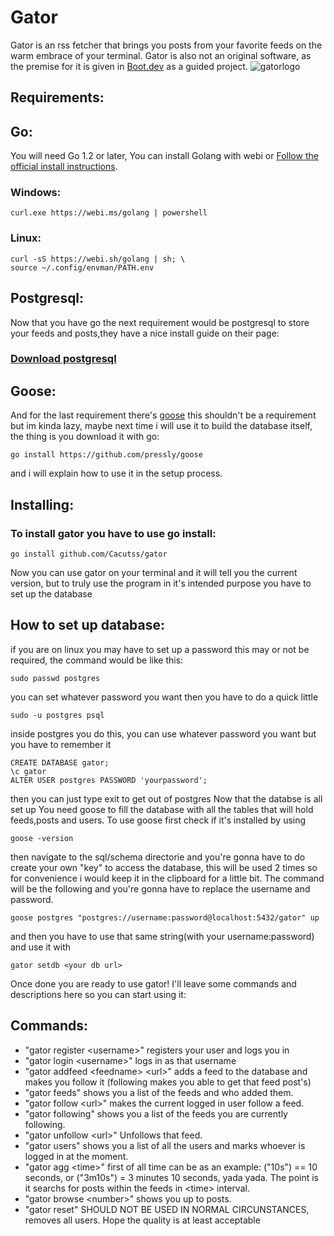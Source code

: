 # Gator<br>
Gator is an rss fetcher that brings you posts from your favorite feeds on the warm embrace of your terminal.
Gator is also not an original software, as the premise for it is given in [Boot.dev](https://www.boot.dev) as a guided project.
![gatorlogo](https://github.com/user-attachments/assets/e6ca413d-d33f-41bd-bf3b-7f83a9bbc835)
## Requirements:
## Go:
You will need Go 1.2 or later, You can install Golang with webi or [Follow the official install instructions](https://go.dev/doc/install).
### Windows:
```
curl.exe https://webi.ms/golang | powershell
```
### Linux:
```
curl -sS https://webi.sh/golang | sh; \
source ~/.config/envman/PATH.env
```
## Postgresql:
Now that you have go the next requirement would be postgresql to store your feeds and posts,they have a nice install guide on their page:
### [Download postgresql](https://www.postgresql.org/download/linux/ubuntu/)
## Goose:
And for the last requirement there's [goose](https://github.com/pressly/goose) this shouldn't be a requirement but im kinda lazy, maybe next time i will use it to build the database itself, the thing is you download it with go:
```
go install https://github.com/pressly/goose
```
and i will explain how to use it in the setup process.
## Installing:
### To install gator you have to use go install:
```
go install github.com/Cacutss/gator
```
Now you can use gator on your terminal and it will tell you the current version, but to truly use the program in it's intended purpose you have to set up the database
## How to set up database:
if you are on linux you may have to set up a password this may or not be required, the command would be like this:
```
sudo passwd postgres
```
you can set whatever password you want
then you have to do a quick little 
```
sudo -u postgres psql
```
inside postgres you do this, you can use whatever password you want but you have to remember it
```
CREATE DATABASE gator;
\c gator
ALTER USER postgres PASSWORD 'yourpassword';
```
then you can just type exit to get out of postgres
Now that the databse is all set up
You need goose to fill the database with all the tables that will hold feeds,posts and users.
To use goose first check if it's installed by using
```
goose -version
```
then navigate to the sql/schema directorie and you're gonna have to do create your own "key" to access the database, this will be used 2 times so for convenience i would keep it in the clipboard for a little bit. The command will be the following and you're gonna have to replace the username and password.
```
goose postgres "postgres://username:password@localhost:5432/gator" up
```
and then you have to use that same string(with your username:password) and use it with
```
gator setdb <your db url>
```
Once done you are ready to use gator!
I'll leave some commands and descriptions here so you can start using it:
## Commands:
* "gator register \<username\>" registers your user and logs you in
* "gator login \<username\>" logs in as that username
* "gator addfeed \<feedname\> \<url\>" adds a feed to the database and makes you follow it (following makes you able to get that feed post's)
* "gator feeds" shows you a list of the feeds and who added them.
* "gator follow \<url\>" makes the current logged in user follow a feed.
* "gator following" shows you a list of the feeds you are currently following.
* "gator unfollow \<url\>" Unfollows that feed.
* "gator users" shows you a list of all the users and marks whoever is logged in at the moment.
* "gator agg \<time\>" first of all time can be as an example: ("10s") == 10 seconds, or ("3m10s") = 3 minutes 10 seconds, yada yada. The point is it searchs for posts within the feeds in \<time\> interval.
* "gator browse \<number\>" shows you up to <number> posts.
* "gator reset" SHOULD NOT BE USED IN NORMAL CIRCUNSTANCES, removes all users.
Hope the quality is at least acceptable 
